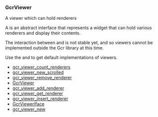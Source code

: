 ### GcrViewer

A viewer which can hold renderers

 A [](GcrViewer) is an abstract interface that represents a widget that can hold
 various renderers and display their contents.

 The interaction between [](GcrRenderer) and [](GcrViewer) is not stable yet, and
 so viewers cannot be implemented outside the Gcr library at this time.

 Use the [](gcr_viewer_new) and [](gcr_viewer_new_scrolled) to get default
 implementations of viewers.

* [gcr_viewer_count_renderers]()
* [gcr_viewer_new_scrolled]()
* [gcr_viewer_remove_renderer]()
* [GcrViewer]()
* [gcr_viewer_add_renderer]()
* [gcr_viewer_get_renderer]()
* [gcr_viewer_insert_renderer]()
* [GcrViewerIface]()
* [gcr_viewer_new]()

